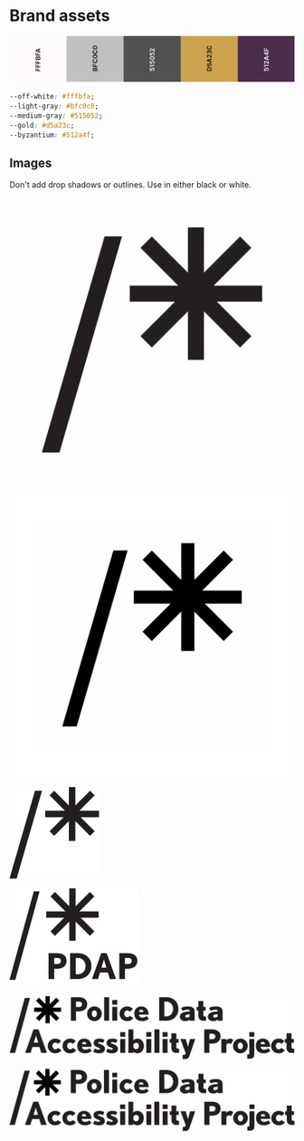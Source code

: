 # Brand assets

![](../.gitbook/assets/screen-shot-2021-06-09-at-10.36.55-pm.png)

```css
--off-white: #fffbfa;
--light-gray: #bfc0c0;
--medium-gray: #515052;
--gold: #d5a23c;
--byzantium: #512a4f;
```

## Images

Don't add drop shadows or outlines. Use in either black or white.

![logo.png](../.gitbook/assets/logo%20%281%29.png)

![logo-space.png \(extra space is for circle crops\)](../.gitbook/assets/logo-space%20%281%29.png)

![logo.svg](../.gitbook/assets/logo%20%281%29.svg)

![acronym.svg](../.gitbook/assets/acronym.svg)

![lockup.png](../.gitbook/assets/lockup%20%281%29.png)

![lockup.svg](../.gitbook/assets/lockup%20%281%29.svg)



